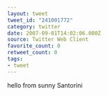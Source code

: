 ```yaml
---
layout: tweet
tweet_id: "241001772"
category: twitter
date: 2007-09-01T14:02:06.000Z
source: Twitter Web Client
favorite_count: 0
retweet_count: 0
tags:
- tweet
---
```


hello from sunny Santorini
